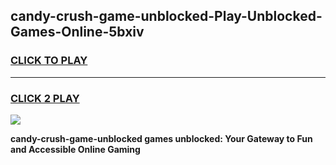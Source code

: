 
## candy-crush-game-unblocked-Play-Unblocked-Games-Online-5bxiv
<h3>
<a href="https://premium76.site?title=candy-crush-game-unblocked&ref=25A">CLICK TO PLAY</a></h3>
<hr>

<h3>
<a href="https://premium76.site?title=candy-crush-game-unblocked&ref=25A">CLICK 2 PLAY</a>
  
</h3>

<a href="https://premium76.site?title=candy-crush-game-unblocked&ref=25A"><img src="https://clearcache.store/games.png"></a>


**candy-crush-game-unblocked games unblocked: Your Gateway to Fun and Accessible Online Gaming**
